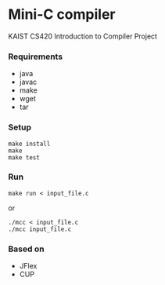 Mini-C compiler
===============

KAIST CS420 Introduction to Compiler Project

### Requirements
- java
- javac
- make
- wget
- tar

### Setup
```
make install
make
make test
```

### Run

```
make run < input_file.c
```
or
```
./mcc < input_file.c
./mcc input_file.c
```

### Based on
- JFlex
- CUP

